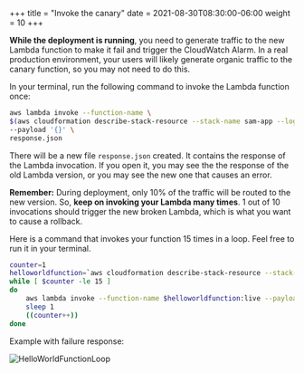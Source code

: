 +++
title = "Invoke the canary"
date = 2021-08-30T08:30:00-06:00
weight = 10
+++

**While the deployment is running**, you need to generate traffic to the new Lambda function to make it fail and trigger the CloudWatch Alarm. In a real production environment, your users will likely generate organic traffic to the canary function, so you may not need to do this.

In your terminal, run the following command to invoke the Lambda function once:

```bash
aws lambda invoke --function-name \
$(aws cloudformation describe-stack-resource --stack-name sam-app --logical-resource-id HelloWorldFunction --query StackResourceDetail.PhysicalResourceId --output text):live \
--payload '{}' \
response.json
```

There will be a new file `response.json` created. It contains the response of the Lambda invocation. If you open it, you may see the the response of the old Lambda version, or you may see the new one that causes an error. 

**Remember:** During deployment, only 10% of the traffic will be routed to the new version. So, **keep on invoking your Lambda many times**. 1 out of 10 invocations should trigger the new broken Lambda, which is what you want to cause a rollback.

Here is a command that invokes your function 15 times in a loop. Feel free to run it in your terminal.

```bash
counter=1
helloworldfunction=`aws cloudformation describe-stack-resource --stack-name sam-app --logical-resource-id HelloWorldFunction --query StackResourceDetail.PhysicalResourceId --output text`
while [ $counter -le 15 ]
do
    aws lambda invoke --function-name $helloworldfunction:live --payload '{}' response.json
    sleep 1
    ((counter++))
done
```

Example with failure response:

![HelloWorldFunctionLoop](/images/python/canaries/helloworldfunction_unhandled.png)

